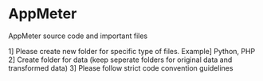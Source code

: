 # AppMeter
AppMeter source code and important files

1] Please create new folder for specific type of files. Example] Python, PHP
2] Create folder for data (keep seperate folders for original data and transformed data)
3] Please follow strict code convention guidelines
